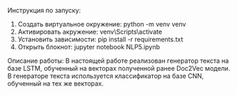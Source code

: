 Инструкция по запуску:
1. Создать виртуальное окружение: python -m venv venv
2. Активировать акружение: venv\Scripts\activate
3. Установить зависимости: pip install -r requirements.txt
4. Открыть блокнот: jupyter notebook NLP5.ipynb

Описание работы:
В настоящей работе реализован генератор текста на базе LSTM, обученный на векторах полученной ранее Doc2Vec модели.
В генераторе текста используется классификатор на базе CNN, обученный на тех же векторах.
